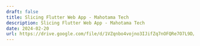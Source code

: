 ```yaml
---
draft: false
title: Slicing Flutter Web App - Mahotama Tech
description: Slicing Flutter Web App - Mahotama Tech
date: 2024-02-20
url: https://drive.google.com/file/d/1VZqnbo4vojno3IJifZq7nOFQRe7O7L9D/view?usp=sharing
---
```


